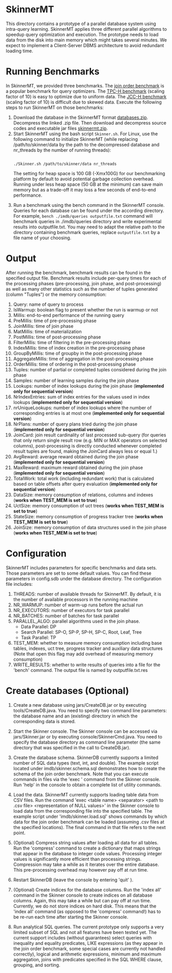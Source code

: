 # SkinnerMT

This directory contains a prototype of a parallel database system using intra-query learning. SkinnerMT applies three different parallel algorithms to speedup query optimization and execution. The prototype needs to load data from the disk into main memory which might takes several minutes. We expect to implement a Client-Server DBMS architecture to avoid redundant loading time.

# Running Benchmarks

In SkinnerMT, we provided three benchmarks. The <a href="http://www.vldb.org/pvldb/vol9/p204-leis.pdf">join order benchmark</a> is a popular benchmark for query optimizers. The <a href="http://www.tpc.org/tpch/">TPC-H benchmark</a> (scaling factor of 10) is easy to optimize due to uniform data. The <a href="https://doi.org/10.1007/978-3-319-72401-0_8">JCC-H benchmark</a> (scaling factor of 10) is difficult due to skewed data. Execute the following steps to run SkinnerMT on those benchmarks:

<ol>
<li>Download the database in the SkinnerMT format <a href="https://drive.google.com/drive/folders/1QwLJGys31Dp9iUhnTK78q3fPvQh6_-B5?usp=sharing">databases.zip</a>. Decompress the linked .zip file. Then download and decompress source codes and executable jar files <a href="https://drive.google.com/drive/folders/1QwLJGys31Dp9iUhnTK78q3fPvQh6_-B5?usp=sharing">skinnermt.zip</a>.</li>
<li>Start SkinnerMT using the bash script <code>Skinner.sh</code>. For Linux, use the following command to initialize SkinnerMT (while replacing /path/to/skinner/data by the path to the decompressed database and nr_threads by the number of running threads): 
<p>
<code>
./Skinner.sh /path/to/skinner/data nr_threads
</code>

The setting for heap space is 100 GB (-Xmx100G) for our benchmarking platform by default to avoid potential garbage collection overhead. Running under less heap space (50 GB at the minimum) can save main memory but as a trade-off it may loss a few seconds of end-to-end performance.
</p> 
</li>
<li>Run a benchmark using the bench command in the SkinnerMT console. Queries for each database can be found under the according directory. For example, <code>bench ./imdb/queries outputfile.txt</code> command will benchmark queries in ./imdb/queries directory and write experimental results into outputfile.txt. You may need to adapt the relative path to the directory containing benchmark queries, replace <code>outputfile.txt</code> by a file name of your choosing.</li>
</ol>

# Output
After running the benchmark, benchmark results can be found in the specified output file. Benchmark results include per-query times for each of the processing phases (pre-processing, join phase, and post-processing) as well as many other statistics such as the number of tuples generated (column "Tuples") or the memory consumption:

<ol>
<li>Query: name of query to process</li>
<li>IsWarmup: boolean flag to present whether the run is warmup or not</li>
<li>Millis: end-to-end performance of the running query</li>
<li>PreMillis: time of pre-processing phase</li>
<li>JoinMillis: time of join phase</li>
<li>MatMillis: time of materialization</li>
<li>PostMillis: time of post-processing phase</li>
<li>FilterMillis: time of filtering in the pre-processing phase</li>
<li>IndexMillis: time of index creation in the pre-processing phase</li>
<li>GroupByMillis: time of groupby in the post-processing phase</li>
<li>AggregateMillis: time of aggregation in the post-processing phase</li>
<li>OrderMillis: time of ordering in the post-processing phase</li>
<li>Tuples: number of partial or completed tuples considered during the join phase</li>
<li>Samples: number of learning samples during the join phase</li>
<li>Lookups: number of index lookups during the join phase (<b>implemented only for sequential version</b>)</li>
<li>NrIndexEntries: sum of index entries for the values used in index lookups (<b>implemented only for sequential version</b>)</li>
<li>nrUniqueLookups: number of index lookups where the number of corresponding entries is at most one (<b>implemented only for sequential version</b>)</li>
<li>NrPlans: number of query plans tried during the join phase (<b>implemented only for sequential version</b>)</li>
<li>JoinCard: join result cardinality of last processed sub-query (for queries that only return single result row (e.g. MIN or MAX operators on selected columns), post-processing is directly conducted whenever completed result tuples are found, making the JoinCard always less or equal 1.)</li>
<li>AvgReward: average reward obtained during the join phase (<b>implemented only for sequential version</b>)</li>
<li>MaxReward: maximum reward obtained during the join phase (<b>implemented only for sequential version</b>)</li>
<li>TotalWork: total work (including redundant work) that is calculated based on table offsets after query evaluation (<b>implemented only for sequential version</b>)</li>
<li>DataSize: memory consumption of relations, columns and indexes (<b>works when TEST_MEM is set to true</b>)</li>
<li>UctSize: memory consumption of uct trees (<b>works when TEST_MEM is set to true</b>)</li>
<li>StateSize: memory consumption of progress tracker tree (<b>works when TEST_MEM is set to true</b>)</li>
<li>JoinSize: memory consumption of data structures used in the join phase (<b>works when TEST_MEM is set to true</b>)</li>
</ol>


# Configuration

SkinnerMT includes parameters for specific benchmarks and data sets. Those parameters are set to some default values. You can find these parameters in config.sdb under the database directory. The configuration file includes:
<ol>
<li>THREADS: number of available threads for SkinnerMT. By default, it is the number of available processors in the running machine</li>
<li>NR_WARMUP: number of warm-up runs before the actual run</li>
<li>NR_EXECUTORS: number of executors for task parallel</li>
<li>NR_BATCHES: number of batches for task parallel</li>
<li>PARALLEL_ALGO: parallel algorithms used in the join phase. 
    <ul>
        <li>Data Parallel: DP</li>
        <li>Search Parallel: SP-O, SP-P, SP-H, SP-C, Root, Leaf, Tree</li>
        <li>Task Parallel: TP</li>
    </ul>
</li>
<li>TEST_MEM: whether to measure memory consumption including base tables, indexes, uct tree, progress tracker and auxiliary data structures (Note that open this flag may add overhead of measuring memory consumption)</li>
<li>WRITE_RESULTS: whether to write results of queries into a file for the 'bench' command. The output file is named by outputfile.txt.res </li>
</ol>

# Create databases (Optional)

1. Create a new database using jars/CreateDB.jar or by executing tools/CreateDB.java. You need to specify two command line parameters: the database name and an (existing) directory in which the corresponding data is stored.

2. Start the Skinner console. The Skinner console can be accessed via jars/Skinner.jar or by executing console/SkinnerCmd.java. You need to specify the database directory as command line parameter (the same directory that was specified in the call to CreateDB.jar).

3. Create the database schema. SkinnerDB currently supports a limited number of SQL data types (text, int, and double). The example script located under imdb/skinner.schema.sql demonstrates how to create the schema of the join order benchmark. Note that you can execute commands in files via the 'exec <path>' command from the Skinner console. Run 'help' in the console to obtain a complete list of utility commands.

4. Load the data. SkinnerMT currently supports loading table data from CSV files. Run the command 'exec \<table name\> \<separator\> \<path to .csv file\> \<representation of NULL values\>' in the Skinner console to load data from the corresponding file into the specified table. The example script under 'imdb/skinner.load.sql' shows commands by which data for the join order benchmark can be loaded (assuming .csv files at the specified locations). The final command in that file refers to the next point.

5. (Optional) Compress string values after loading all data for all tables. Run the 'compress' command to create a dictionary that maps strings that appear in the database to integer code values. Processing integer values is significantly more efficient than processing strings. Compression may take a while as it iterates over the entire database. This pre-processing overhead may however pay off at run time.

6. Restart SkinnerDB (leave the console by entering 'quit' ).

7. (Optional) Create indices for the database columns. Run the 'index all' command in the Skinner console to create indices on all database columns. Again, this may take a while but can pay off at run time. Currently, we do not store indices on hard disk. This means that the 'index all' command (as opposed to the 'compress' command!) has to be re-run each time after starting the Skinner console.

8. Run analytical SQL queries. The current prototype only supports a very limited subset of SQL and not all features have been tested yet. The current support includes (without guarantees) select queries with inequality and equality predicates, LIKE expressions (as they appear in the join order benchmark, some special cases are currently not handled correctly), logical and arithmetic expressions, minimum and maximum aggregation, joins with predicates specified in the SQL WHERE clause, grouping, and sorting.
